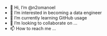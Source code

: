 - 👋 Hi, I’m @n2omanoel
- 👀 I’m interested in becoming a data engineer
- 🌱 I’m currently learning GitHub usage
- 💞️ I’m looking to collaborate on ...
- 📫 How to reach me ...
